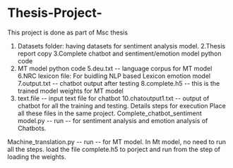 # Thesis-Project-
This project is done as part of Msc thesis 

1. Datasets folder: having datasets for sentiment analysis model.
2.Thesis report copy 
3.Complete chatbot and sentiment/emotion model  python code
4. MT model python code
5.deu.txt -- language corpus for MT model
6.NRC lexicon file: For buidling NLP based Lexicon emotion model
7.output.txt -- chatbot output after testing
8.complete.h5 -- this is the trained model weights for MT model
9. text.file -- input text file for chatbot
10.chatoutput1.txt -- output of chatbot for all the training and testing.
Details steps for execution
Place all these files in the same project.
Complete_chatbot_sentiment model.py -- run -- for sentiment analysis and emotion analysis of Chatbots.

Machine_translation.py -- run -- for MT model. In Mt model, no need to  run all the steps. load the file complete.h5 to porject and run from the step of loading the weights.


